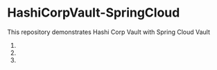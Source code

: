 # HashiCorpVault-SpringCloud
This repository demonstrates Hashi Corp Vault with Spring Cloud Vault

1. 
2. 
3. 
